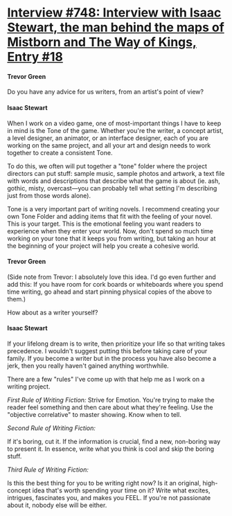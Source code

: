 # [Interview #748: Interview with Isaac Stewart, the man behind the maps of Mistborn and The Way of Kings, Entry #18](https://www.theoryland.com/intvmain.php?i=748#18)

#### Trevor Green

Do you have any advice for us writers, from an artist's point of view?

#### Isaac Stewart

When I work on a video game, one of most-important things I have to keep in mind is the Tone of the game. Whether you're the writer, a concept artist, a level designer, an animator, or an interface designer, each of you are working on the same project, and all your art and design needs to work together to create a consistent Tone.

To do this, we often will put together a "tone" folder where the project directors can put stuff: sample music, sample photos and artwork, a text file with words and descriptions that describe what the game is about (ie. ash, gothic, misty, overcast—you can probably tell what setting I'm describing just from those words alone).

Tone is a very important part of writing novels. I recommend creating your own Tone Folder and adding items that fit with the feeling of your novel. This is your target. This is the emotional feeling you want readers to experience when they enter your world. Now, don't spend so much time working on your tone that it keeps you from writing, but taking an hour at the beginning of your project will help you create a cohesive world.

#### Trevor Green

(Side note from Trevor: I absolutely love this idea. I'd go even further and add this: If you have room for cork boards or whiteboards where you spend time writing, go ahead and start pinning physical copies of the above to them.)

How about as a writer yourself?

#### Isaac Stewart

If your lifelong dream is to write, then prioritize your life so that writing takes precedence. I wouldn't suggest putting this before taking care of your family. If you become a writer but in the process you have also become a jerk, then you really haven't gained anything worthwhile.

There are a few "rules" I've come up with that help me as I work on a writing project.

*First Rule of Writing Fiction:*
Strive for Emotion. You're trying to make the reader feel something and then care about what they're feeling. Use the "objective correlative" to master showing. Know when to tell.

*Second Rule of Writing Fiction:*
  
If it's boring, cut it. If the information is crucial, find a new, non-boring way to present it. In essence, write what you think is cool and skip the boring stuff.

*Third Rule of Writing Fiction:*
  
Is this the best thing for you to be writing right now? Is it an original, high-concept idea that's worth spending your time on it? Write what excites, intrigues, fascinates you, and makes you FEEL. If you're not passionate about it, nobody else will be either.

